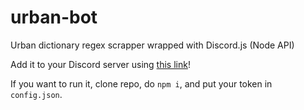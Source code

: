 # urban-bot

Urban dictionary regex scrapper wrapped with Discord.js (Node API)

Add it to your Discord server using [this link](https://discordapp.com/oauth2/authorize?client_id=530775816003649546&scope=bot)!

If you want to run it, clone repo, do <code>npm i</code>, and put your token in <code>config.json</code>.